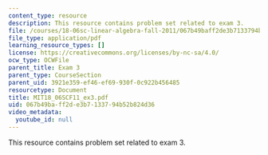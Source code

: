 ```yaml
---
content_type: resource
description: This resource contains problem set related to exam 3.
file: /courses/18-06sc-linear-algebra-fall-2011/067b49baff2de3b7133794b52b824d36_MIT18_06SCF11_ex3.pdf
file_type: application/pdf
learning_resource_types: []
license: https://creativecommons.org/licenses/by-nc-sa/4.0/
ocw_type: OCWFile
parent_title: Exam 3
parent_type: CourseSection
parent_uid: 3921e359-ef46-ef69-930f-0c922b456485
resourcetype: Document
title: MIT18_06SCF11_ex3.pdf
uid: 067b49ba-ff2d-e3b7-1337-94b52b824d36
video_metadata:
  youtube_id: null
---
```

This resource contains problem set related to exam 3.